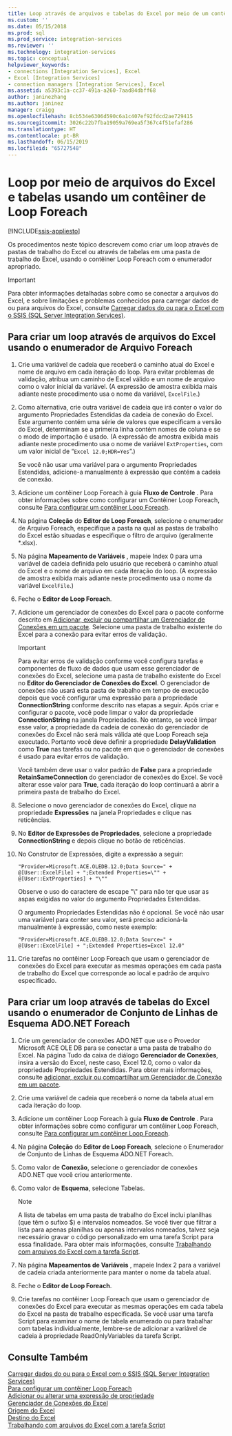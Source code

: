 ```yaml
---
title: Loop através de arquivos e tabelas do Excel por meio de um contêiner do Loop Foreach | Microsoft Docs
ms.custom: ''
ms.date: 05/15/2018
ms.prod: sql
ms.prod_service: integration-services
ms.reviewer: ''
ms.technology: integration-services
ms.topic: conceptual
helpviewer_keywords:
- connections [Integration Services], Excel
- Excel [Integration Services]
- connection managers [Integration Services], Excel
ms.assetid: a5393c1a-cc37-491a-a260-7aad84dbff68
author: janinezhang
ms.author: janinez
manager: craigg
ms.openlocfilehash: 8cb534e6306d590c6a1c407ef92fdcd2ae729415
ms.sourcegitcommit: 3026c22b7fba19059a769ea5f367c4f51efaf286
ms.translationtype: HT
ms.contentlocale: pt-BR
ms.lasthandoff: 06/15/2019
ms.locfileid: "65727548"
---
```

# <a name="loop-through-excel-files-and-tables-by-using-a-foreach-loop-container"></a>Loop por meio de arquivos do Excel e tabelas usando um contêiner de Loop Foreach

[!INCLUDE[ssis-appliesto](../../includes/ssis-appliesto-ssvrpluslinux-asdb-asdw-xxx.md)]


  Os procedimentos neste tópico descrevem como criar um loop através de pastas de trabalho do Excel ou através de tabelas em uma pasta de trabalho do Excel, usando o contêiner Loop Foreach com o enumerador apropriado.  

> [!IMPORTANT]
> Para obter informações detalhadas sobre como se conectar a arquivos do Excel, e sobre limitações e problemas conhecidos para carregar dados de ou para arquivos do Excel, consulte [Carregar dados do ou para o Excel com o SSIS (SQL Server Integration Services)](../load-data-to-from-excel-with-ssis.md).
 
## <a name="to-loop-through-excel-files-by-using-the-foreach-file-enumerator"></a>Para criar um loop através de arquivos do Excel usando o enumerador de Arquivo Foreach  
  
1.  Crie uma variável de cadeia que receberá o caminho atual do Excel e nome de arquivo em cada iteração do loop. Para evitar problemas de validação, atribua um caminho de Excel válido e um nome de arquivo como o valor inicial da variável. (A expressão de amostra exibida mais adiante neste procedimento usa o nome da variável, `ExcelFile`.)  
  
2.  Como alternativa, crie outra variável de cadeia que irá conter o valor do argumento Propriedades Estendidas da cadeia de conexão do Excel. Este argumento contém uma série de valores que especificam a versão do Excel, determinam se a primeira linha contém nomes de coluna e se o modo de importação é usado. (A expressão de amostra exibida mais adiante neste procedimento usa o nome de variável `ExtProperties`, com um valor inicial de “`Excel 12.0;HDR=Yes`”.)  
  
     Se você não usar uma variável para o argumento Propriedades Estendidas, adicione-a manualmente à expressão que contém a cadeia de conexão.  
  
3.  Adicione um contêiner Loop Foreach à guia **Fluxo de Controle** . Para obter informações sobre como configurar um Contêiner Loop Foreach, consulte [Para configurar um contêiner Loop Foreach](https://msdn.microsoft.com/library/519c6f96-5e1f-47d2-b96a-d49946948c25).  
  
4.  Na página **Coleção** do **Editor de Loop Foreach**, selecione o enumerador de Arquivo Foreach, especifique a pasta na qual as pastas de trabalho do Excel estão situadas e especifique o filtro de arquivo (geralmente *.xlsx).  
  
5.  Na página **Mapeamento de Variáveis** , mapeie Index 0 para uma variável de cadeia definida pelo usuário que receberá o caminho atual do Excel e o nome de arquivo em cada iteração do loop. (A expressão de amostra exibida mais adiante neste procedimento usa o nome da variável `ExcelFile`.)  
  
6.  Feche o **Editor de Loop Foreach**.  
  
7.  Adicione um gerenciador de conexões do Excel para o pacote conforme descrito em [Adicionar, excluir ou compartilhar um Gerenciador de Conexões em um pacote](https://msdn.microsoft.com/library/6f2ba4ea-10be-4c40-9e80-7efcf6ee9655). Selecione uma pasta de trabalho existente do Excel para a conexão para evitar erros de validação.  
  
    > [!IMPORTANT]  
    >  Para evitar erros de validação conforme você configura tarefas e componentes de fluxo de dados que usam esse gerenciador de conexões do Excel, selecione uma pasta de trabalho existente do Excel no **Editor do Gerenciador de Conexões do Excel**. O gerenciador de conexões não usará esta pasta de trabalho em tempo de execução depois que você configurar uma expressão para a propriedade **ConnectionString** conforme descrito nas etapas a seguir. Após criar e configurar o pacote, você pode limpar o valor da propriedade **ConnectionString** na janela Propriedades. No entanto, se você limpar esse valor, a propriedade da cadeia de conexão do gerenciador de conexões do Excel não será mais válida até que Loop Foreach seja executado. Portanto você deve definir a propriedade **DelayValidation** como **True** nas tarefas ou no pacote em que o gerenciador de conexões é usado para evitar erros de validação.  
    >   
    >  Você também deve usar o valor padrão de **False** para a propriedade **RetainSameConnection** do gerenciador de conexões do Excel. Se você alterar esse valor para **True**, cada iteração do loop continuará a abrir a primeira pasta de trabalho do Excel.  
  
8.  Selecione o novo gerenciador de conexões do Excel, clique na propriedade **Expressões** na janela Propriedades e clique nas reticências.  
  
9. No **Editor de Expressões de Propriedades**, selecione a propriedade **ConnectionString** e depois clique no botão de reticências.  
  
10. No Construtor de Expressões, digite a expressão a seguir:  
  
    ```  
    "Provider=Microsoft.ACE.OLEDB.12.0;Data Source=" +  @[User::ExcelFile] + ";Extended Properties=\"" + @[User::ExtProperties] + "\""  
    ```  
  
     Observe o uso do caractere de escape "\\" para não ter que usar as aspas exigidas no valor do argumento Propriedades Estendidas.  
  
     O argumento Propriedades Estendidas não é opcional. Se você não usar uma variável para conter seu valor, será preciso adicioná-la manualmente à expressão, como neste exemplo:  
  
    ```  
    "Provider=Microsoft.ACE.OLEDB.12.0;Data Source=" +  @[User::ExcelFile] + ";Extended Properties=Excel 12.0"  
    ```  
  
11. Crie tarefas no contêiner Loop Foreach que usam o gerenciador de conexões do Excel para executar as mesmas operações em cada pasta de trabalho do Excel que corresponde ao local e padrão de arquivo especificado.  
  
## <a name="to-loop-through-excel-tables-by-using-the-foreach-adonet-schema-rowset-enumerator"></a>Para criar um loop através de tabelas do Excel usando o enumerador de Conjunto de Linhas de Esquema ADO.NET Foreach  
  
1.  Crie um gerenciador de conexões ADO.NET que use o Provedor Microsoft ACE OLE DB para se conectar a uma pasta de trabalho do Excel. Na página Tudo da caixa de diálogo **Gerenciador de Conexões**, insira a versão do Excel, neste caso, Excel 12.0, como o valor da propriedade Propriedades Estendidas. Para obter mais informações, consulte [adicionar, excluir ou compartilhar um Gerenciador de Conexão em um pacote](https://msdn.microsoft.com/library/6f2ba4ea-10be-4c40-9e80-7efcf6ee9655).  
  
2.  Crie uma variável de cadeia que receberá o nome da tabela atual em cada iteração do loop.  
  
3.  Adicione um contêiner Loop Foreach à guia **Fluxo de Controle** . Para obter informações sobre como configurar um contêiner Loop Foreach, consulte [Para configurar um contêiner Loop Foreach](https://msdn.microsoft.com/library/519c6f96-5e1f-47d2-b96a-d49946948c25).  
  
4.  Na página **Coleção** do **Editor de Loop Foreach**, selecione o Enumerador de Conjunto de Linhas de Esquema ADO.NET Foreach.  
  
5.  Como valor de **Conexão**, selecione o gerenciador de conexões ADO.NET que você criou anteriormente.  
  
6.  Como valor de **Esquema**, selecione Tabelas.  
  
    > [!NOTE]  
    >  A lista de tabelas em uma pasta de trabalho do Excel inclui planilhas (que têm o sufixo $) e intervalos nomeados. Se você tiver que filtrar a lista para apenas planilhas ou apenas intervalos nomeados, talvez seja necessário gravar o código personalizado em uma tarefa Script para essa finalidade. Para obter mais informações, consulte [Trabalhando com arquivos do Excel com a tarefa Script](../../integration-services/extending-packages-scripting-task-examples/working-with-excel-files-with-the-script-task.md).  
  
7.  Na página **Mapeamentos de Variáveis** , mapeie Index 2 para a variável de cadeia criada anteriormente para manter o nome da tabela atual.  
  
8.  Feche o **Editor de Loop Foreach**.  
  
9. Crie tarefas no contêiner Loop Foreach que usam o gerenciador de conexões do Excel para executar as mesmas operações em cada tabela do Excel na pasta de trabalho especificada. Se você usar uma tarefa Script para examinar o nome de tabela enumerado ou para trabalhar com tabelas individualmente, lembre-se de adicionar a variável de cadeia à propriedade ReadOnlyVariables da tarefa Script.  
  
## <a name="see-also"></a>Consulte Também  
 [Carregar dados do ou para o Excel com o SSIS (SQL Server Integration Services)](../load-data-to-from-excel-with-ssis.md)  
 [Para configurar um contêiner Loop Foreach](https://msdn.microsoft.com/library/519c6f96-5e1f-47d2-b96a-d49946948c25)   
 [Adicionar ou alterar uma expressão de propriedade](../../integration-services/expressions/add-or-change-a-property-expression.md)   
 [Gerenciador de Conexões do Excel](../../integration-services/connection-manager/excel-connection-manager.md)   
 [Origem do Excel](../../integration-services/data-flow/excel-source.md)   
 [Destino do Excel](../../integration-services/data-flow/excel-destination.md)   
 [Trabalhando com arquivos do Excel com a tarefa Script](../../integration-services/extending-packages-scripting-task-examples/working-with-excel-files-with-the-script-task.md)  
  
  
